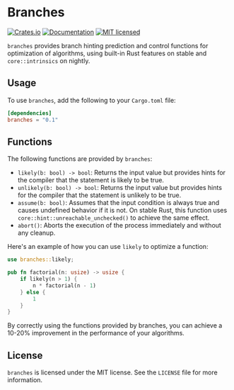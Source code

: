 # Branches

[![Crates.io][crates-badge]][crates-url]
[![Documentation][doc-badge]][doc-url]
[![MIT licensed][mit-badge]][mit-url]

[crates-badge]: https://img.shields.io/crates/v/branches.svg?style=for-the-badge
[crates-url]: https://crates.io/crates/branches
[mit-badge]: https://img.shields.io/badge/license-MIT-blue.svg?style=for-the-badge
[mit-url]: https://github.com/fereidani/branches/blob/master/LICENSE
[doc-badge]: https://img.shields.io/docsrs/branches?style=for-the-badge
[doc-url]: https://docs.rs/branches

`branches` provides branch hinting prediction and control functions for optimization of algorithms, using built-in Rust features on stable and `core::intrinsics` on nightly.

## Usage

To use `branches`, add the following to your `Cargo.toml` file:

```toml
[dependencies]
branches = "0.1"
```

## Functions

The following functions are provided by `branches`:

- `likely(b: bool) -> bool`: Returns the input value but provides hints for the compiler that the statement is likely to be true.
- `unlikely(b: bool) -> bool`: Returns the input value but provides hints for the compiler that the statement is unlikely to be true.
- `assume(b: bool)`:  Assumes that the input condition is always true and causes undefined behavior if it is not. On stable Rust, this function uses `core::hint::unreachable_unchecked()` to achieve the same effect.
- `abort()`: Aborts the execution of the process immediately and without any cleanup.

Here's an example of how you can use `likely` to optimize a function:

```rust
use branches::likely;

pub fn factorial(n: usize) -> usize {
    if likely(n > 1) {
        n * factorial(n - 1)
    } else {
        1
    }
}
```

By correctly using the functions provided by branches, you can achieve a 10-20% improvement in the performance of your algorithms.

## License

`branches` is licensed under the MIT license. See the `LICENSE` file for more information.
